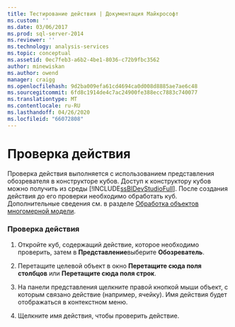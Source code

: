 ```yaml
---
title: Тестирование действия | Документация Майкрософт
ms.custom: ''
ms.date: 03/06/2017
ms.prod: sql-server-2014
ms.reviewer: ''
ms.technology: analysis-services
ms.topic: conceptual
ms.assetid: 0ec7feb3-a6b2-4be1-8036-c72b9fbc3562
author: minewiskan
ms.author: owend
manager: craigg
ms.openlocfilehash: 9d2ba009efa61cd4694ca0d008d8885ae7ae6c48
ms.sourcegitcommit: 6fd8c1914de4c7ac24900fe388ecc7883c740077
ms.translationtype: MT
ms.contentlocale: ru-RU
ms.lasthandoff: 04/26/2020
ms.locfileid: "66072808"
---
```

# <a name="test-an-action"></a>Проверка действия
  Проверка действия выполняется с использованием представления обозревателя в конструкторе кубов. Доступ к конструктору кубов можно получить из среды [!INCLUDE[ssBIDevStudioFull](../../includes/ssbidevstudiofull-md.md)]. После создания действия до его проверки необходимо обработать куб. Дополнительные сведения см. в разделе [Обработка объектов многомерной модели](processing-a-multidimensional-model-analysis-services.md).  
  
### <a name="to-test-an-action"></a>Проверка действия  
  
1.  Откройте куб, содержащий действие, которое необходимо проверить, затем в **Представление**выберите **Обозреватель**.  
  
2.  Перетащите целевой объект в окно **Перетащите сюда поля столбцов** или **Перетащите сюда поля строк**.  
  
3.  На панели представления щелкните правой кнопкой мыши объект, с которым связано действие (например, ячейку). Имя действия будет отображаться в контекстном меню.  
  
4.  Щелкните имя действия, чтобы проверить действие.  
  
  
